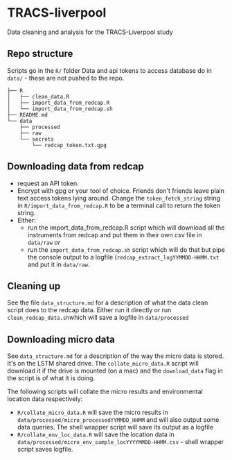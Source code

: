 # TRACS-liverpool

Data cleaning and analysis for the TRACS-Liverpool study


## Repo structure

Scripts go in the `R/` folder
Data and api tokens to access database do in `data/` - these are not pushed to
the repo.

```
├── R
│   ├── clean_data.R
│   ├── import_data_from_redcap.R
│   └── import_data_from_redcap.sh
├── README.md
└── data
    ├── processed
    ├── raw
    └── secrets
        └── redcap_token.txt.gpg
```

## Downloading data from redcap

* request an API token.   
* Encrypt with gpg or your tool of choice. Friends don't friends leave plain
text access tokens lying around. Change the `token_fetch_string` string in
`R/import_data_from_redcap.R` to be a terminal call to return the token string.
* Either:
  + run the import_data_from_redcap.R script which will download all the
  instruments from redcap and put them in their own csv file in `data/raw` *or*
  + run the `import_data_from_redcap.sh` script which will do that but pipe the
  console output to a logfile (`redcap_extract_logYYMMDD-HHMM.txt` and put it in
  `data/raw`.

## Cleaning up

See the file `data_structure.md` for a description of what the data clean script
does to the redcap data. Either run it directly or run
`clean_redcap_data.sh`which will save a logfile in `data/processed`

## Downloading micro data

See `data_structure.md` for a description of the way the micro data is stored.
It's on the LSTM shared drive. The `collate_micro_data.R` script will download
it if the drive is mounted (on a mac) and the `download_data` flag in the script
is of what it is doing.

The following scripts will collate the micro results and environmental location
data respectively:

* `R/collate_micro_data.R` will save the micro results in
`data/processed/micro_processedYYMMDD_HHMM` and will also output some data
queries. The shell wrapper script will save its output as a logfile
* `R/collate_env_loc_data.R` will save the location data in
`data/processed/micro_env_sample_locYYYYMMDD-HHMM.csv` - shell wrapper script
saves logfile.
